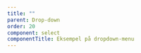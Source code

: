```yaml
---
title: ""
parent: Drop-down
order: 20
component: select
componentTitle: Eksempel på dropdown-menu
---
```

